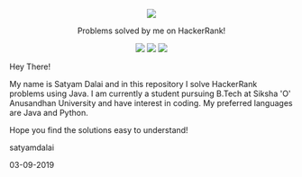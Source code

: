 <p align="center">
	<a href="https://www.hackerrank.com/satyamdalai"><img src="http://gradsingames.com/wp-content/uploads/2015/12/title-hackerrank.jpg" ></a>
</p>
<p align="center">
    Problems solved by me on HackerRank!
</p>
<p align="center">
	<img src="https://img.shields.io/badge/Problems%20Solved-22-brightgreen.svg">
	<img src="https://img.shields.io/badge/Language-Java-orange.svg">
	<img src="https://img.shields.io/badge/Last%20Updated-14/09/2019-brightgreen.svg">
</p>


Hey There!

My name is Satyam Dalai and in this repository I solve HackerRank problems using Java. I am currently a student pursuing B.Tech at Siksha 'O' Anusandhan University and have interest in coding. My preferred languages are Java and Python.


Hope you find the solutions easy to understand!


satyamdalai

03-09-2019
